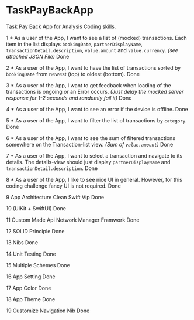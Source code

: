 # TaskPayBackApp


Task Pay Back App for Analysis Coding skills.


1	* As a user of the App, I want to see a list of (mocked) transactions. 
Each item in the list displays `bookingDate`, `partnerDisplayName`, `transactionDetail.description`, `value.amount` and `value.currency`. *(see attached JSON File)*	Done

2	* As a user of the App, I want to have the list of transactions sorted by `bookingDate` from newest (top) to oldest (bottom).	Done

3	* As a user of the App, I want to get feedback when loading of the transactions is ongoing or an Error occurs. *(Just delay the mocked server response for 1-2 seconds and randomly fail it)*	Done

4	* As a user of the App, I want to see an error if the device is offline.	Done

5	* As a user of the App, I want to filter the list of transactions by `category`.	Done

6	* As a user of the App, I want to see the sum of filtered transactions somewhere on the Transaction-list view. *(Sum of `value.amount`)*	Done

7	* As a user of the App, I want to select a transaction and navigate to its details. The details-view should just display `partnerDisplayName` and `transactionDetail.description`.	Done

8	* As a user of the App, I like to see nice UI in general. However, for this coding challenge fancy UI is not required.	Done

9	App Architecture Clean Swift Vip 	Done

10	(UIKit + SwiftUI)	Done

11	 Custom Made Api Network Manager Framwork	Done

12	SOLID Principle	Done

13	Nibs 	Done

14	Unit Testing 	Done

15 	Multiple Schemes 	Done

16	App Setting	Done

17	App Color 	Done

18	App Theme	Done

19	Customize Navigation Nib	Done
